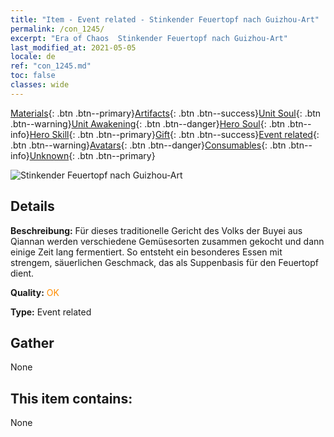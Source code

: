 ```yaml
---
title: "Item - Event related - Stinkender Feuertopf nach Guizhou-Art"
permalink: /con_1245/
excerpt: "Era of Chaos  Stinkender Feuertopf nach Guizhou-Art"
last_modified_at: 2021-05-05
locale: de
ref: "con_1245.md"
toc: false
classes: wide
---
```

 [Materials](/ItemsDE/){: .btn .btn--primary}[Artifacts](/ItemsDE/Artifacts/){: .btn .btn--success}[Unit Soul](/ItemsDE/UnitSoul/){: .btn .btn--warning}[Unit Awakening](/ItemsDE/UnitAwakening/){: .btn .btn--danger}[Hero Soul](/ItemsDE/HeroSoul/){: .btn .btn--info}[Hero Skill](/ItemsDE/HeroSkill/){: .btn .btn--primary}[Gift](/ItemsDE/Gift/){: .btn .btn--success}[Event related](/ItemsDE/Events/){: .btn .btn--warning}[Avatars](/ItemsDE/Avatars/){: .btn .btn--danger}[Consumables](/ItemsDE/Consumables/){: .btn .btn--info}[Unknown](/ItemsDE/Unknown/){: .btn .btn--primary}

 ![Stinkender Feuertopf nach Guizhou-Art](/images/t/i_81532231.png)

## Details
 **Beschreibung:** Für dieses traditionelle Gericht des Volks der Buyei aus Qiannan werden verschiedene Gemüsesorten zusammen gekocht und dann einige Zeit lang fermentiert. So entsteht ein besonderes Essen mit strengem, säuerlichen Geschmack, das als Suppenbasis für den Feuertopf dient.

 **Quality:** <span style="color: #FF8C00">OK</span>

 **Type:** Event related

## Gather

  None

## This item contains:

  None

